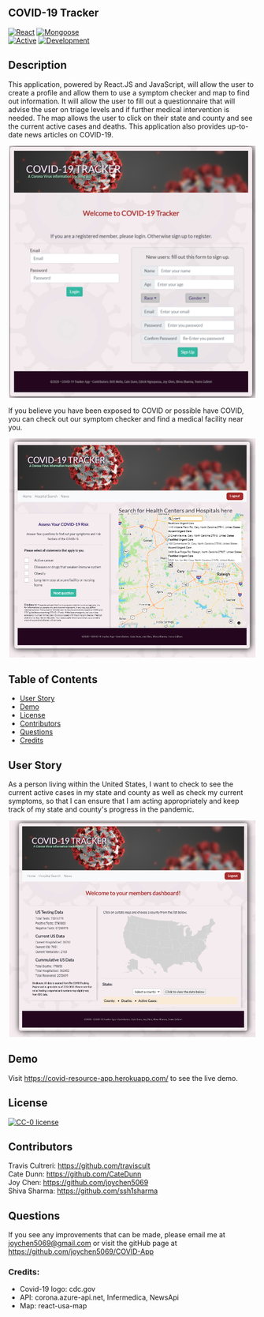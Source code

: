 ## COVID-19 Tracker
[![React](https://img.shields.io/badge/Made%20With-React-purple.svg)](https://shields.io/) [![Mongoose](https://img.shields.io/badge/Utilizes-Mongoose-red.svg)](https://shields.io/)  
[![Active](https://img.shields.io/badge/Status-Active-green.svg)](https://shields.io/) [![Development](https://img.shields.io/badge/Version-1.10-blue.svg)](https://shields.io/)  

## Description
This application, powered by React.JS and JavaScript, will allow the user to create a profile and allow them to use a symptom checker and map to find out information. It will allow the user to fill out a questionnaire that will advise the user on triage levels and if further medical intervention is needed. The map allows the user to click on their state and county and see the current active cases and deaths. This application also provides up-to-date news articles on COVID-19.

<div align="center"><img src="client/public/images/Main.png" width="500" alt="main"></div>

If you believe you have been exposed to COVID or possible have COVID, you can check out our symptom checker and find a medical facility near you.

<div align="center"><img src="client/public/images/Hospitals.png" width="500" alt="main"></div>

## Table of Contents
* [User Story](#userstory)
* [Demo](#demo)
* [License](#license)
* [Contributors](#contributors)
* [Questions](#questions)
* [Credits](#credits)

## User Story

As a person living within the United States, I want to check to see the current active cases in my state and county as well as check my current symptoms, so that I can ensure that I am acting appropriately and keep track of my state and county's progress in the pandemic.
<div align="center"><img src="client/public/images/Members.png" width="500" alt="main"></div>


## Demo
Visit https://covid-resource-app.herokuapp.com/ to see the live demo.

## License
[![CC-0 license](https://img.shields.io/badge/License-CC--0-blue.svg)](https://creativecommons.org/licenses/by-nd/4.0) 

## Contributors
Travis Cultreri: https://github.com/traviscult  
Cate Dunn: https://github.com/CateDunn  
Joy Chen: https://github.com/joychen5069  
Shiva Sharma: https://github.com/ssh1sharma  

## Questions
If you see any improvements that can be made, please email me at joychen5069@gmail.com or visit the gitHub page at https://github.com/joychen5069/COVID-App

### Credits:

- Covid-19 logo: cdc.gov
- API: corona.azure-api.net, Infermedica, NewsApi
- Map: react-usa-map
